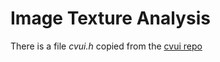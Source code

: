# Image Texture Analysis

There is a file *cvui.h* copied from the [cvui repo](https://github.com/Dovyski/cvui)

